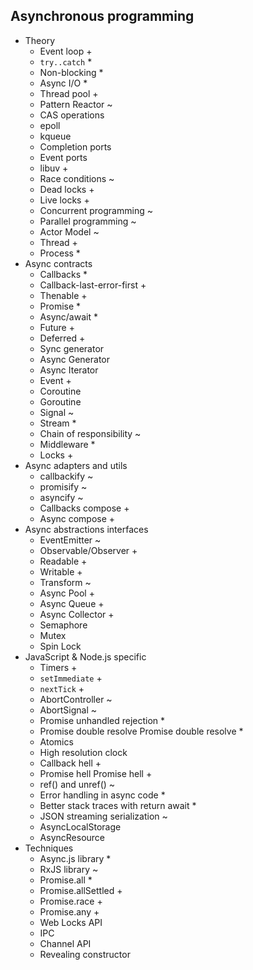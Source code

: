 ## Asynchronous programming

- Theory
  - Event loop +
  - `try..catch` *
  - Non-blocking *
  - Async I/O *
  - Thread pool +
  - Pattern Reactor ~
  - CAS operations
  - epoll
  - kqueue
  - Completion ports
  - Event ports
  - libuv +
  - Race conditions ~
  - Dead locks +
  - Live locks +
  - Concurrent programming ~
  - Parallel programming ~
  - Actor Model ~
  - Thread +
  - Process *
- Async contracts
  - Callbacks *
  - Callback-last-error-first +
  - Thenable +
  - Promise *
  - Async/await *
  - Future +
  - Deferred +
  - Sync generator
  - Async Generator
  - Async Iterator
  - Event +
  - Coroutine
  - Goroutine
  - Signal ~
  - Stream *
  - Chain of responsibility ~
  - Middleware *
  - Locks +
- Async adapters and utils
  - callbackify ~
  - promisify ~
  - asyncify ~
  - Callbacks compose +
  - Async compose +
- Async abstractions interfaces
  - EventEmitter ~
  - Observable/Observer +
  - Readable +
  - Writable +
  - Transform ~
  - Async Pool +
  - Async Queue +
  - Async Collector +
  - Semaphore
  - Mutex
  - Spin Lock
- JavaScript & Node.js specific
  - Timers +
  - `setImmediate` +
  - `nextTick` +
  - AbortController ~
  - AbortSignal ~
  - Promise unhandled rejection *
  - Promise double resolve Promise double resolve *
  - Atomics
  - High resolution clock
  - Callback hell +
  - Promise hell  Promise hell +
  - ref() and unref() ~
  - Error handling in async code *
  - Better stack traces with return await *
  - JSON streaming serialization ~
  - AsyncLocalStorage
  - AsyncResource
- Techniques
  - Async.js library *
  - RxJS library ~
  - Promise.all *
  - Promise.allSettled +
  - Promise.race +
  - Promise.any +
  - Web Locks API
  - IPC
  - Channel API
  - Revealing constructor
